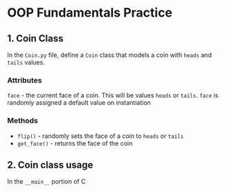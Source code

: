 # OOP Fundamentals Practice

## 1. Coin Class
In the `Coin.py` file, define a `Coin` class that models a coin with `heads` and `tails` values.

### Attributes
`face` - the current face of a coin.  This will be values `heads` or `tails`.  `face` is randomly assigned a default value on instantiation 


### Methods
* `flip()` - randomly sets the face of a coin to `heads` or `tails`
* `get_face()` - returns the face of the coin

## 2. Coin class usage
In the `__main__` portion of C
